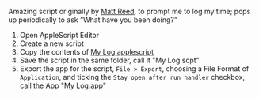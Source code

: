 Amazing script originally by [Matt Reed](http://middleclasstool.com/), to prompt me to log my time; pops up periodically to ask “What have you been doing?”

1. Open AppleScript Editor
2. Create a new script
3. Copy the contents of [My Log.applescript](https://github.com/simonwheatley/what-you-been-doing/blob/master/My%20Log.applescript)
4. Save the script in the same folder, call it "My Log.scpt"
5. Export the app for the script, `File > Export`, choosing a File Format of `Application`, and ticking the `Stay open after run handler` checkbox, call the App "My Log.app"
